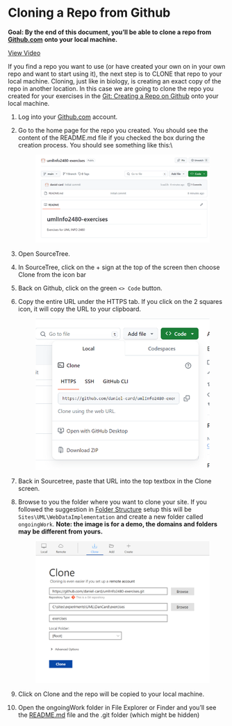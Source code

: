 # Cloning a Repo from Github

**Goal: By the end of this document, you’ll be able to clone a repo from** [**Github.com**](http://github.com) **onto your local machine.**

[View Video](https://youtu.be/t_Eft1wd3X0)

If you find a repo you want to use (or have created your own on in your own repo and want to start using it), the next step is to CLONE that repo to your local machine. Cloning, just like in biology, is creating an exact copy of the repo in another location. In this case we are going to clone the repo you created for your exercises in the [Git: Creating a Repo on Github](creating-a-repo-on-github.md) onto your local machine.

1. Log into your [Github.com](http://github.com) account.
2.  Go to the home page for the repo you created. You should see the content of the README.md file if you checked the box during the creation process. You should see something like this:\


    <figure><img src="../../.gitbook/assets/github3.png" alt=""><figcaption></figcaption></figure>
3. Open SourceTree.
4. In SourceTree, click on the + sign at the top of the screen then choose Clone from the icon bar
5. Back on Github, click on the green `<> Code` button.
6.  Copy the entire URL under the HTTPS tab. If you click on the 2 squares icon, it will copy the URL to your clipboard.&#x20;

    <figure><img src="../../.gitbook/assets/git4.png" alt=""><figcaption></figcaption></figure>
7. Back in Sourcetree, paste that URL into the top textbox in the Clone screen.
8.  Browse to you the folder where you want to clone your site. If you followed the suggestion in [Folder Structure](../folder-structure.md) setup this will be `Sites\UML\WebDataImplementation` and create a new folder called `ongoingWork`.  **Note: the image is for a demo, the domains and folders may be different from yours.**

    <figure><img src="../../.gitbook/assets/git5.png" alt=""><figcaption></figcaption></figure>
9. Click on Clone and the repo will be copied to your local machine.
10. Open the ongoingWork folder in File Explorer or Finder and you’ll see the [README.md](http://readme.md) file and the .git folder (which might be hidden)
